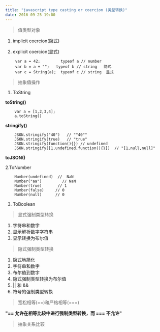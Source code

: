 ```yaml
---
title: "javascript type casting or coercion (类型转换)"
date: 2016-09-25 19:00
---
```


> 值类型对象

1. implicit coercion(隐式)
2. explicit coercion(显式)

        var a = 42;         typeof a // number
        var b = a + "";   typeof b // string   隐式
        var c = String(a);  typeof c // string  显式

> 抽象值操作

1. ToString

**toString()**

        var a = [1,2,3,4];
        a.toString()

**stringify()**

        JSON.stringify("40")   // ""40""
        JSON.stringify(true)   // "true"
        JSON.stringify(function(){}) // undefined
        JSON.stringify([1,undefined,function(){}])  // "[1,null,null]"

**toJSON()**

2.ToNumber

        Number(undefined)  //  NaN
        Number("aa")         // NaN
        Number(true)       // 1
        Number(false)     // 0
        Number(null)      // 0

3. ToBoolean

> 显式强制类型转换

1. 字符串和数字
2. 显示解析数字字符串
3. 显示转换为布尔值

> 隐式强制类型转换

1. 隐式地简化
2. 字符串和数字
3. 布尔值到数字
4. 隐式强制类型转换为布尔值
5. || 和 &&
6. 符号的强制类型转换

> 宽松相等(==)和严格相等(===)

**"== 允许在相等比较中进行强制类型转换，而 === 不允许"**

> 抽象关系比较
